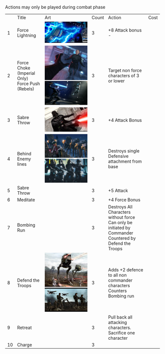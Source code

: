 Actions may only be played during combat phase

|     |                                                    |                                                                                                                                                                                            |       |                                                                                                                |      |
| --- | -------------------------------------------------- | ------------------------------------------------------------------------------------------------------------------------------------------------------------------------------------------ | ----- | -------------------------------------------------------------------------------------------------------------- | ---- |
|     | Title                                              | Art                                                                                                                                                                                        | Count | Action                                                                                                         | Cost |
| 1   | Force Lightning                                    | ![Force Lightning.jpeg](../../../_resources/Force%20Lightning.jpeg)                                                                                                                        | 3     | +8 Attack bonus -                                                                                              |      |
| 2   | Force Choke (Imperial Only)<br>Force Push (Rebels) | ![Force Choke.jpeg](../../../_resources/Force%20Choke.jpeg)<br>![Force Push.jpeg](../../../_resources/Force%20Push.jpeg)                                                                   | 3     | Target non force characters of 3 or lower                                                                      |      |
| 3   | Sabre Throw                                        | ![Light Sabre throw.jpeg](../../../_resources/Light%20Sabre%20throw.jpeg)                                                                                                                  | 3     | +4 Attack Bonus                                                                                                |      |
| 4   | Behind Enemy lines                                 | ![Behind enemy lines.webp](../../../_resources/Behind%20enemy%20lines.webp)<br>![Imperial Behind Enemy lines.webp](../../../_resources/Imperial%20Behind%20Enemy%20lines.webp)             | 3     | Destroys single Defensive attachment from base                                                                 |      |
| 5   | Sabre Throw                                        |                                                                                                                                                                                            | 3     | +5 Attack                                                                                                      |      |
| 6   | Meditate                                           |                                                                                                                                                                                            | 3     | +4 Force Bonus                                                                                                 |      |
| 7   | Bombing Run                                        |                                                                                                                                                                                            | 3     | Destroys All Characters without force <br>Can only be initiated by Commander<br>Countered by Defend the Troops |      |
| 8   | Defend the Troops                                  | ![Defend the troops imperial.jpeg](../../../_resources/Defend%20the%20troops%20imperial.jpeg)<br>![Defend the troops rebels.jpeg](../../../_resources/Defend%20the%20troops%20rebels.jpeg) | 3     | Adds +2 defence to all non commander characters<br>Counters Bombing run                                        |      |
| 9   | Retreat                                            |                                                                                                                                                                                            | 3     | Pull back all attacking characters. Sacrifice one character                                                    |      |
| 10  | Charge                                             |                                                                                                                                                                                            | 3     |                                                                                                                |      |